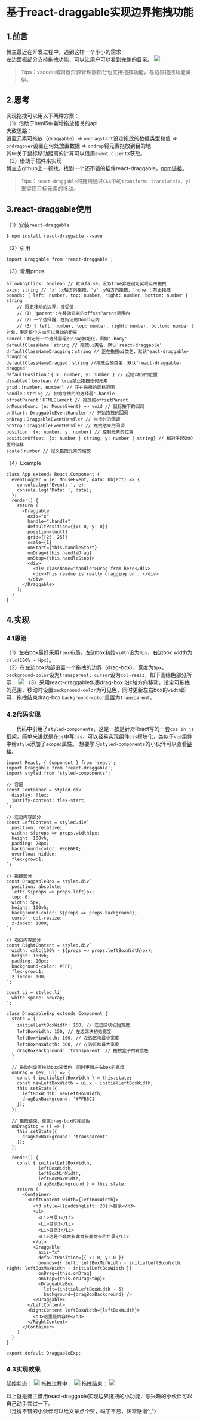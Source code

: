 # 基于react-draggable实现边界拖拽功能

## 1.前言
博主最近在开发过程中，遇到这样一个小小的需求：
<br>
左边面板部分支持拖拽功能，可以让用户可以看到完整的目录。
![](https://user-gold-cdn.xitu.io/2019/6/26/16b93f483661abdc?w=992&h=569&f=png&s=17883)
>Tips：vscode编辑器资源管理器部分也支持拖拽功能，与边界拖拽功能类似。
## 2.思考
实现拖拽可以用以下两种方案：
<br>
（1）借助于html5中新增拖放相关的api
<br>
大致思路：
<br>设置元素可拖放（`draggable`）=> `ondragstart`设定拖放的数据类型和值 => `ondragover`设置在何处放置数据 => `ondrop`将元素拖放到目的地
<br>其中关于鼠标移动距离的计算可以借用`event.clientX`获取。
<br>
（2）借助于插件来实现
<br>博主去github上一顿找，找到一个还不错的插件react-draggable，[npm链接](https://user-gold-cdn.xitu.io/2019/6/26/16b9407467a71e57)。
<br>
>Tips：`react-draggable`的拖拽通过`CSS`中的`transform: translate(x, y)`来实现目标元素的移动。
## 3.react-draggable使用
（1）安装`react-draggable`
```
$ npm install react-draggable --save
```
（2）引用
```
import Draggable from 'react-draggable'; 
```
（3）常用props
```
allowAnyClick: boolean // 默认false，设为true非左键可实现点击拖拽
axis: string // 'x'：x轴方向拖拽、'y'：y轴方向拖拽、'none'：禁止拖拽
bounds: { left: number, top: number, right: number, bottom: number } | string 
    // 限定移动的边界，接受值：
    //（1）'parent':在移动元素的offsetParent范围内
    //（2）一个选择器，在指定的Dom节点内
    //（3）{ left: number, top: number, right: number, bottom: number }对象，限定每个方向可以移动的距离
cancel：制定给一个选择器组织drag初始化，例如'.body'
defaultClassName：string // 拖拽ui类名，默认'react-draggable'
drfaultClassNameDragging：string // 正在拖拽ui类名，默认'eact-draggable-dragging'
defaultClassNameDragged：string //拖拽后的类名，默认'react-draggable-dragged'
defaultPosition：{ x: number, y: number } // 起始x和y的位置
disabled：boolean // true禁止拖拽任何元素
grid：[number, number] // 正在拖拽的网格范围
handle：string // 初始拖拽的的选择器'.handle'
offsetParent：HTMLElement // 拖拽的offsetParent
onMouseDown: (e: MouseEvent) => void // 鼠标按下的回调
onStart: DraggableEventHandler // 开始拖拽的回调
onDrag：DraggableEventHandler // 拖拽时的回调
onStop：DraggableEventHandler // 拖拽结束的回调
position: {x: number, y: number} // 控制元素的位置
positionOffset: {x: number | string, y: number | string} // 相对于起始位置的偏移
scale：number // 定义拖拽元素的缩放
```
（4）Example
```
class App extends React.Component {
  eventLogger = (e: MouseEvent, data: Object) => {
    console.log('Event: ', e);
    console.log('Data: ', data);
  };
  render() {
    return (
      <Draggable
        axis="x"
        handle=".handle"
        defaultPosition={{x: 0, y: 0}}
        position={null}
        grid={[25, 25]}
        scale={1}
        onStart={this.handleStart}
        onDrag={this.handleDrag}
        onStop={this.handleStop}>
        <div>
          <div className="handle">Drag from here</div>
          <div>This readme is really dragging on...</div>
        </div>
      </Draggable>
    );
  }
}
```
## 4.实现
### 4.1思路
（1）左右box最好采用`flex`布局，左边box初始`width`设为`Npx`，右边box width为`calc(100% - Npx)`。
<br>
（2）在左边box内部设置一个拖拽的边界（drag-box），宽度为`5px`，`background-color`设为`transparent`，`cursor`设为`col-resiz`，如下图绿色部分所示：
![](https://user-gold-cdn.xitu.io/2019/7/1/16badaa512cdf067?w=438&h=279&f=png&s=12570)
（3）采用react-draggable包裹drag-box 沿x轴方向移动，设定可拖拽的范围，移动时设置`background-color`为可见色，同时更新左右box的`width`即可，拖拽结束drag-box `background-color`重置为`transparent`。
### 4.2代码实现
&nbsp;&nbsp;&nbsp;&nbsp;&nbsp;&nbsp;&nbsp;代码中引用了`styled-components`，这是一款是针对React写的一套`css in js`框架，简单来讲就是在`js`中写`css`，可以轻易实现组件`css`模块化，类似于`vue`组件中给`style`添加了`scoped`属性。
想要学习`styled-components`的小伙伴可以查看[链接](`styled-components`)。
```
import React, { Component } from 'react';
import Draggable from 'react-draggable';
import styled from 'styled-components';

// 容器
const Container = styled.div`
  display: flex;
  justify-content: flex-start;
`;

// 左边内容部分
const LeftContent = styled.div`
  position: relative;
  width: ${props => props.width}px;
  height: 100vh;
  padding: 20px;
  background-color: #E6E6FA;
  overflow: hidden;
  flex-grow:1;
`;

// 拖拽部分
const DraggableBox = styled.div`
  position: absolute;
  left: ${props => props.left}px;
  top: 0;
  width: 5px;
  height: 100vh;
  background-color: ${props => props.background};
  cursor: col-resize;
  z-index: 1000;
`;

// 右边内容部分
const RightContent = styled.div`
  width: calc(100% - ${props => props.leftBoxWidth}px);
  height: 100vh;
  padding: 20px;
  background-color: #FFF;
  flex-grow:1;
  z-index: 100;
`;

const Li = styled.li`
  white-space: nowrap;
`;

class DraggableExp extends Component {
  state = {
    initialLeftBoxWidth: 150, // 左边区块初始宽度
    leftBoxWidth: 150, // 左边区块初始宽度
    leftBoxMinWidth: 100, // 左边区块最小宽度
    leftBoxMaxWidth: 300, // 左边区块最大宽度
    dragBoxBackground: 'transparent' // 拖拽盒子的背景色
  }

  // 拖动时设置拖动box背景色，同时更新左右box的宽度
  onDrag = (ev, ui) => {
    const { initialLeftBoxWidth } = this.state;
    const newLeftBoxWidth = ui.x + initialLeftBoxWidth;
    this.setState({
      leftBoxWidth: newLeftBoxWidth,
      dragBoxBackground: '#FFB6C1'
    });
  };

  // 拖拽结束，重置drag-box的背景色
  onDragStop = () => {
    this.setState({
      dragBoxBackground: 'transparent'
    });
  };

  render() {
    const { initialLeftBoxWidth, 
            leftBoxWidth, 
            leftBoxMinWidth, 
            leftBoxMaxWidth, 
            dragBoxBackground } = this.state;
    return (
      <Container>
        <LeftContent width={leftBoxWidth}>
          <h3 style={{paddingLeft: 20}}>目录</h3>
          <ul>
            <Li>目录1</Li>
            <Li>目录2</Li>
            <Li>目录3</Li>
            <Li>这是个非常长非常长非常长的目录</Li>
          </ul>
          <Draggable 
            axis="x"
            defaultPosition={{ x: 0, y: 0 }}
            bounds={{ left: leftBoxMinWidth - initialLeftBoxWidth, right: leftBoxMaxWidth - initialLeftBoxWidth }}
            onDrag={this.onDrag}
            onStop={this.onDragStop}>
            <DraggableBox
              left={initialLeftBoxWidth - 5} 
              background={dragBoxBackground} />
          </Draggable>
        </LeftContent>
        <RightContent leftBoxWidth={leftBoxWidth}>
          <h3>这里是内容块</h3>
        </RightContent>
      </Container>
    )
  }
}

export default DraggableExp;
```
### 4.3实现效果
起始状态：
![](https://user-gold-cdn.xitu.io/2019/7/1/16bad8f1d2174938?w=474&h=314&f=png&s=9768)
拖拽过程中：
![](https://user-gold-cdn.xitu.io/2019/7/1/16bad8f755161d4a?w=536&h=312&f=png&s=10581)
拖拽结束：
![](https://user-gold-cdn.xitu.io/2019/7/1/16bada8be8f15278?w=522&h=209&f=png&s=9746)

以上就是博主借用react-draggable实现边界拖拽的小功能，感兴趣的小伙伴可以自己动手尝试一下。
<br>
（觉得不错的小伙伴可以给文章点个赞，码字不易，灰常感谢^_^）
